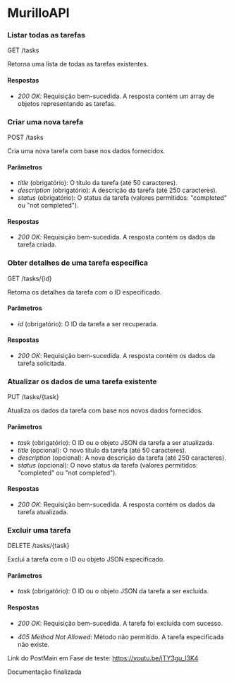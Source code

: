 # MurilloAPI

### Listar todas as tarefas


GET /tasks


Retorna uma lista de todas as tarefas existentes.

#### Respostas

- *200 OK*: Requisição bem-sucedida. A resposta contém um array de objetos representando as tarefas.

### Criar uma nova tarefa


POST /tasks


Cria uma nova tarefa com base nos dados fornecidos.

#### Parâmetros

- *title* (obrigatório): O título da tarefa (até 50 caracteres).
- *description* (obrigatório): A descrição da tarefa (até 250 caracteres).
- *status* (obrigatório): O status da tarefa (valores permitidos: "completed" ou "not completed").

#### Respostas

- *200 OK*: Requisição bem-sucedida. A resposta contém os dados da tarefa criada.

### Obter detalhes de uma tarefa específica


GET /tasks/{id}


Retorna os detalhes da tarefa com o ID especificado.

#### Parâmetros

- *id* (obrigatório): O ID da tarefa a ser recuperada.

#### Respostas

- *200 OK*: Requisição bem-sucedida. A resposta contém os dados da tarefa solicitada.

### Atualizar os dados de uma tarefa existente


PUT /tasks/{task}


Atualiza os dados da tarefa com base nos novos dados fornecidos.

#### Parâmetros

- *task* (obrigatório): O ID ou o objeto JSON da tarefa a ser atualizada.
- *title* (opcional): O novo título da tarefa (até 50 caracteres).
- *description* (opcional): A nova descrição da tarefa (até 250 caracteres).
- *status* (opcional): O novo status da tarefa (valores permitidos: "completed" ou "not completed").

#### Respostas

- *200 OK*: Requisição bem-sucedida. A resposta contém os dados da tarefa atualizada.

### Excluir uma tarefa


DELETE /tasks/{task}


Exclui a tarefa com o ID ou objeto JSON especificado.

#### Parâmetros

- *task* (obrigatório): O ID ou o objeto JSON da tarefa a ser excluída.

#### Respostas

- *200 OK*: Requisição bem-sucedida. A tarefa foi excluída com sucesso.

- *405 Method Not Allowed*: Método não permitido. A tarefa especificada não existe.



Link do PostMain em Fase de teste: https://youtu.be/jTY3gu_l3K4



Documentação finalizada 
